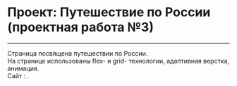 # Проект: Путешествие по России (проектная работа №3)
------
Страница посвящена путешествии по России.  
На странице использованы flex- и grid- технологии, адаптивная верстка, анимация.  
Сайт : .

